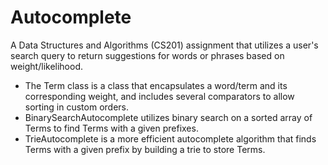 # Autocomplete
A Data Structures and Algorithms (CS201) assignment that utilizes a user's search query to return suggestions for words or phrases based on weight/likelihood.

- The Term class is a class that encapsulates a word/term and its corresponding weight, and includes several comparators to allow sorting in custom orders.
- BinarySearchAutocomplete utilizes binary search on a sorted array of Terms to find Terms with a given prefixes.
- TrieAutocomplete is a more efficient autocomplete algorithm that finds Terms with a given prefix by building a trie to store Terms.
